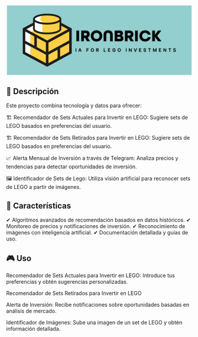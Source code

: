 <p align="center">
  <img src="08_APP_U/logo_ironbrick.jpg" alt="Ironbrick IA for Lego Investments" width="500">
</p>

<h2>📌 Descripción </h2>

Este proyecto combina tecnología y datos para ofrecer:

🏗 Recomendador de Sets Actuales para Invertir en LEGO: Sugiere sets de LEGO basados en preferencias del usuario.

🏗 Recomendador de Sets Retirados para Invertir en LEGO: Sugiere sets de LEGO basados en preferencias del usuario.

📈 Alerta Mensual de Inversión a través de Telegram: Analiza precios y tendencias para detectar oportunidades de inversión.

🖼 Identificador de Sets de Lego: Utiliza visión artificial para reconocer sets de LEGO a partir de imágenes.

<h2>🚀 Características</h2>

✔ Algoritmos avanzados de recomendación basados en datos históricos.
✔ Monitoreo de precios y notificaciones de inversión.
✔ Reconocimiento de imágenes con inteligencia artificial.
✔ Documentación detallada y guías de uso.

<h2>🎮 Uso</h2>

Recomendador de Sets Actuales para Invertir en LEGO: Introduce tus preferencias y obtén sugerencias personalizadas.

Recomendador de Sets Retirados para Invertir en LEGO

Alerta de Inversión: Recibe notificaciones sobre oportunidades basadas en análisis de mercado.

Identificador de Imágenes: Sube una imagen de un set de LEGO y obtén información detallada.

